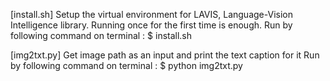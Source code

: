 [install.sh]
Setup the virtual environment for LAVIS, Language-Vision Intelligence library.
Running once for the first time is enough.
Run by following command on terminal :
$ install.sh

[img2txt.py]
Get image path as an input and print the text caption for it
Run by following command on terminal :
$ python img2txt.py
